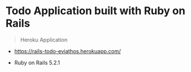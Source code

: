 # Todo Application built with Ruby on Rails

> Heroku Application
- https://rails-todo-eviathos.herokuapp.com/


* Ruby on Rails 5.2.1

